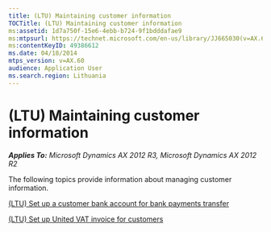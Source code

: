 ```yaml
---
title: (LTU) Maintaining customer information
TOCTitle: (LTU) Maintaining customer information
ms:assetid: 1d7a750f-15e6-4ebb-b724-9f1bdddafae9
ms:mtpsurl: https://technet.microsoft.com/en-us/library/JJ665030(v=AX.60)
ms:contentKeyID: 49386612
ms.date: 04/18/2014
mtps_version: v=AX.60
audience: Application User
ms.search.region: Lithuania
---
```


# (LTU) Maintaining customer information 


_**Applies To:** Microsoft Dynamics AX 2012 R3, Microsoft Dynamics AX 2012 R2_

The following topics provide information about managing customer information.

[(LTU) Set up a customer bank account for bank payments transfer](ltu-set-up-a-customer-bank-account-for-bank-payments-transfer.md)

[(LTU) Set up United VAT invoice for customers](ltu-set-up-united-vat-invoice-for-customers.md)

  



